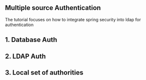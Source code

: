 ## Multiple source Authentication
The tutorial focuses on how to integrate spring security into ldap for authentication 
## 1. Database Auth
## 2. LDAP Auth
## 3. Local set of authorities 
